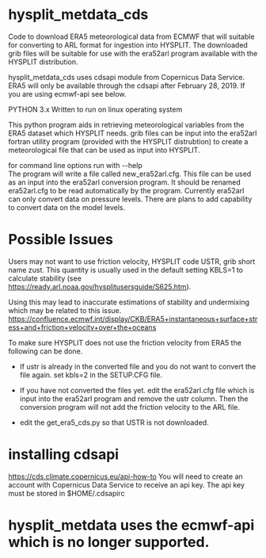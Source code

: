 
# hysplit_metdata_cds 
Code to download ERA5 meteorological data from ECMWF that will suitable for converting to ARL format for ingestion into HYSPLIT.
The downloaded grib files will be suitable for use with the era52arl program available with the HYSPLIT distribution.

hysplit_metdata_cds uses cdsapi module from Copernicus Data Service.
ERA5 will  only be available through the cdsapi after February 28, 2019.
If you are using ecmwf-api see below.

PYTHON 3.x
Written to run on linux operating system

This python program aids in retrieving  meteorological variables from the ERA5 dataset which HYSPLIT needs.
grib files can be input into the era52arl fortran utility program (provided with the HYSPLIT distrubtion) 
to create a meteorological file that can be used
as input into HYSPLIT. 

for command line options run with --help <br>
The program will write a file called new_era52arl.cfg. This file can be used as an input into the era52arl conversion program.
It should be renamed  era52arl.cfg  to be read automatically by the program.
Currently era52arl can only convert data on pressure levels.
There are plans to add capability to convert data on the model levels.

# Possible Issues

Users may not want to use friction velocity, HYSPLIT code USTR, grib short name zust.
This quantity is usually used in the default setting KBLS=1 to calculate stability (see https://ready.arl.noaa.gov/hysplitusersguide/S625.htm).

Using this may lead to inaccurate estimations of stability and undermixing which may be related to this issue.
https://confluence.ecmwf.int/display/CKB/ERA5+instantaneous+surface+stress+and+friction+velocity+over+the+oceans

To make sure HYSPLIT does not use the friction velocity from ERA5 the following can be done.

* If ustr is already in the converted file and you do not want to convert the file again. set kbls=2 in the SETUP.CFG file.

* If you have not converted the files yet.
edit the era52arl.cfg file which is input into the era52arl program and remove the ustr column. Then the conversion program will not add the friction velocity to the ARL file.

* edit the get_era5_cds.py so that USTR is not downloaded.

# installing cdsapi
https://cds.climate.copernicus.eu/api-how-to
You will need to create an account with Copernicus Data Service to receive an api key.
The api key must be stored in $HOME/.cdsapirc

# hysplit_metdata uses the ecmwf-api which is no longer supported.

